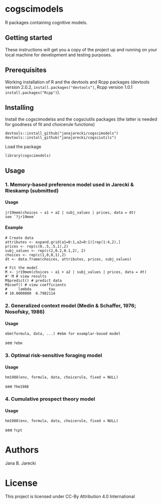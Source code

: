 # cogscimodels

R packages containing cognitive models.

## Getting started
These instructions will get you a copy of the project up and running on your local machine for development and testing purposes. 

## Prerequisites
Working installation of R and the devtools and Rcpp packages (devtools version 2.0.2, `install.packages("devtools")`, Rcpp version 1.0.1 `install.packages("Rcpp")`).

## Installing
Install the cogscimodelss and the cogsciutils packages (the latter is needed for goodness of fit and choicerule functions)

    devtools::install_github("janajarecki/cogscimodels")
    devtools::install_github("janajarecki/cogsciutils")
    
Load the package

    library(cogscimodels)
    
## Usage
### 1. Memory-based preference model used in Jarecki & Rieskamp (submitted)
#### Usage
    jr19mem(choices ~ a1 + a2 | subj_values | prices, data = dt)
    see `?jr19mem`
#### Example
    # Create data
    attributes <- expand.grid(a1=0:1,a2=0:1)[rep(1:4,2),]
    prices <- rep(c(0,.5,.5,1),2)
    subj_values <- rep(c(2,0.2,0.1,2), 2)
    choices <- rep(c(1,0,0,1),2)
    dt <- data.frame(choices, attributes, prices, subj_values)

    # Fit the model
    M <- jr19mem(choices ~ a1 + a2 | subj_values | prices, data = dt)
    #' M # view results
    M$predict() # predict data
    M$coef() # view coefficients
    #     lambda        tau 
    # 10.0000000  0.7982114
### 2. Generalized context model (Medin & Schaffer, 1976; Nosofsky, 1986)
#### Usage
    ebm(formula, data, ...) #ebm for examplar-based model
see `?ebm`
### 3. Optimal risk-sensitive foraging model
#### Usage
    hm1988(env, formula, data, choicerule, fixed = NULL)
see `?hm1988`
### 4. Cumulative prospect theory model
#### Usage
    hm1988(env, formula, data, choicerule, fixed = NULL)
see `?cpt`
    
# Authors
Jana B. Jarecki

# License
This project is licensed under CC-By Attribution 4.0 International

